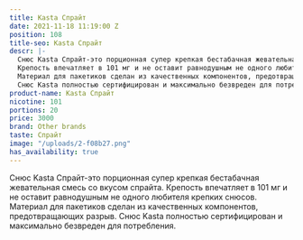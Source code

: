 ```yaml
---
title: Kasta Спрайт
date: 2021-11-18 11:19:00 Z
position: 108
title-seo: Kasta Спрайт
descr: |-
  Снюс Kasta Спрайт-это порционная супер крепкая бестабачная жевательная смесь со вкусом спрайта.
  Крепость впечатляет в 101 мг и не оставит равнодушным не одного любителя крепких снюсов.
  Материал для пакетиков сделан из качественных компонентов, предотвращающих разрыв.
  Снюс Kasta полностью сертифицирован и максимально безвреден для потребления.
product-name: Kasta Спрайт
nicotine: 101
portions: 20
price: 3000
brand: Other brands
taste: Спрайт
image: "/uploads/2-f08b27.png"
has_availability: true
---
```


Снюс Kasta Спрайт-это порционная супер крепкая бестабачная жевательная смесь со вкусом спрайта.
Крепость впечатляет в 101 мг и не оставит равнодушным не одного любителя крепких снюсов.
Материал для пакетиков сделан из качественных компонентов, предотвращающих разрыв.
Снюс Kasta полностью сертифицирован и максимально безвреден для потребления.